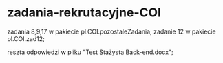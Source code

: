 # zadania-rekrutacyjne-COI
zadania 8,9,17 w pakiecie pl.COI.pozostaleZadania;
zadanie 12 w pakiecie pl.COI.zad12;

reszta odpowiedzi w pliku "Test Stażysta Back-end.docx";
